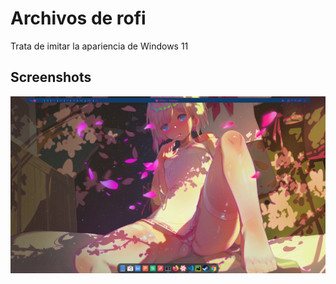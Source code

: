 # Archivos de rofi

Trata de imitar la apariencia de Windows 11

## Screenshots

![App Screenshot](https://github.com/ramon-yala/Dotfiles/blob/main/Screenshots/screnshot1.png?raw=true)